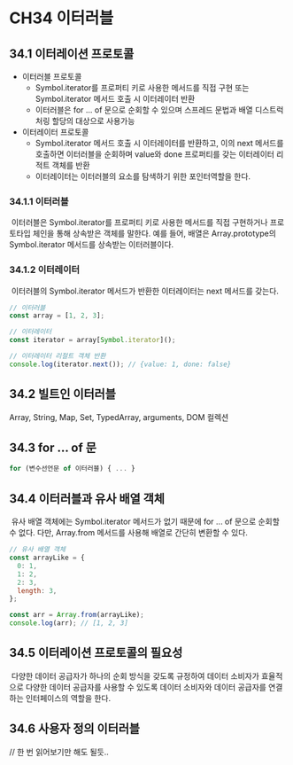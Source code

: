 # CH34 이터러블

## 34.1 이터레이션 프로토콜

- 이터러블 프로토콜
  - Symbol.iterator를 프로퍼티 키로 사용한 메서드를 직접 구현 또는 Symbol.iterator 메서드 호출 시 이터레이터 반환
  - 이터러블은 for ... of 문으로 순회할 수 있으며 스프레드 문법과 배열 디스트럭처링 할당의 대상으로 사용가능
- 이터레이터 프로토콜
  - Symbol.iterator 메서드 호출 시 이터레이터를 반환하고, 이의 next 메서드를 호출하면 이터러블을 순회하며 value와 done 프로퍼티를 갖는 이터레이터 리적트 객체를 반환
  - 이터레이터는 이터러블의 요소를 탐색하기 위한 포인터역할을 한다.

### 34.1.1 이터러블

&nbsp;이터러블은 Symbol.iterator를 프로퍼티 키로 사용한 메서드를 직접 구현하거나 프로토타입 체인을 통해 상속받은 객체를 말한다. 예를 들어, 배열은 Array.prototype의 Symbol.iterator 메서드를 상속받는 이터러블이다.

### 34.1.2 이터레이터

&nbsp;이터러블의 Symbol.iterator 메서드가 반환한 이터레이터는 next 메서드를 갖는다.

```javascript
// 이터러블
const array = [1, 2, 3];

// 이터레이터
const iterator = array[Symbol.iterator]();

// 이터레이터 리절트 객체 반환
console.log(iterator.next()); // {value: 1, done: false}
```

## 34.2 빌트인 이터러블

Array, String, Map, Set, TypedArray, arguments, DOM 컬렉션

## 34.3 for ... of 문

```javascript
for (변수선언문 of 이터러블) { ... }
```

## 34.4 이터러블과 유사 배열 객체

&nbsp;유사 배열 객체에는 Symbol.iterator 메서드가 없기 때문에 for ... of 문으로 순회할 수 없다. 다만, Array.from 메서드를 사용해 배열로 간단히 변환할 수 있다.

```javascript
// 유사 배열 객체
const arrayLike = {
  0: 1,
  1: 2,
  2: 3,
  length: 3,
};

const arr = Array.from(arrayLike);
console.log(arr); // [1, 2, 3]
```

## 34.5 이터레이션 프로토콜의 필요성

&nbsp;다양한 데이터 공급자가 하나의 순회 방식을 갖도록 규정하여 데이터 소비자가 효율적으로 다양한 데이터 공급자를 사용할 수 있도록 데이터 소비자와 데이터 공급자를 연결하는 인터페이스의 역할을 한다.

## 34.6 사용자 정의 이터러블

// 한 번 읽어보기만 해도 될듯..
